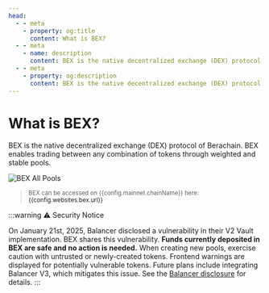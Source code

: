 ```yaml
---
head:
  - - meta
    - property: og:title
      content: What is BEX?
  - - meta
    - name: description
      content: BEX is the native decentralized exchange (DEX) protocol of Berachain, enabling efficient trading and liquidity provision
  - - meta
    - property: og:description
      content: BEX is the native decentralized exchange (DEX) protocol of Berachain, enabling efficient trading and liquidity provision
---
```


<script setup>
  import config from '@berachain/config/constants.json';
</script>

# What is BEX?

BEX is the native decentralized exchange (DEX) protocol of Berachain. BEX enables trading between any combination of tokens through weighted and stable pools.

![BEX All Pools](https://i.imgur.com/q3b8eXa.jpeg)

> <small>BEX can be accessed on {{config.mainnet.chainName}} here: <a target="_blank" :href="config.websites.bex.url">{{config.websites.bex.url}}</a></small>

:::warning ⚠️ Security Notice

On January 21st, 2025, Balancer disclosed a vulnerability in their V2 Vault implementation. BEX shares this vulnerability. **Funds currently deposited in BEX are safe and no action is needed.** When creating new pools, exercise caution with untrusted or newly-created tokens. Frontend warnings are displayed for potentially vulnerable tokens. Future plans include integrating Balancer V3, which mitigates this issue. See the [Balancer disclosure](https://forum.balancer.fi/t/balancer-v2-token-frontrun-vulnerability-disclosure/6309) for details.
:::
